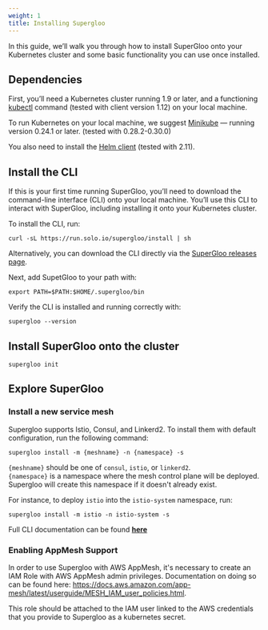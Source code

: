 ```yaml
---
weight: 1
title: Installing Supergloo
---
```


In this guide, we’ll walk you through how to install SuperGloo onto your Kubernetes cluster and some basic functionality you can use once installed.

## Dependencies

First, you’ll need a Kubernetes cluster running 1.9 or later, and a functioning [kubectl](https://kubernetes.io/docs/tasks/tools/install-kubectl/) command (tested with client version 1.12) on your local machine. 

To run Kubernetes on your local machine, we suggest [Minikube](https://kubernetes.io/docs/tasks/tools/install-minikube/) — running version 0.24.1 or later. (tested with 0.28.2-0.30.0)

You also need to install the [Helm client](https://docs.helm.sh/using_helm/#install-helm) (tested with 2.11).

## Install the CLI

If this is your first time running SuperGloo, you’ll need to download the command-line interface (CLI) onto your local machine. You’ll use this CLI to interact with SuperGloo, including installing it onto your Kubernetes cluster.

To install the CLI, run:

```
curl -sL https://run.solo.io/supergloo/install | sh
```

Alternatively, you can download the CLI directly via the [SuperGloo releases page](https://github.com/solo-io/supergloo/releases).

Next, add SupetGloo to your path with:

```
export PATH=$PATH:$HOME/.supergloo/bin
```

Verify the CLI is installed and running correctly with:

```
supergloo --version
```


## Install SuperGloo onto the cluster

```
supergloo init
```



## Explore SuperGloo

### Install a new service mesh

Supergloo supports Istio, Consul, and Linkerd2. To install them with default configuration, run the following command:

```
supergloo install -m {meshname} -n {namespace} -s
```

`{meshname}` should be one of `consul`, `istio`, or `linkerd2`. <BR>
`{namespace}` is a namespace where the mesh control plane will be deployed. <BR> 
Supergloo will create this namespace if it doesn't already exist. 

For instance, to deploy `istio` into the `istio-system` namespace, run: 

```
supergloo install -m istio -n istio-system -s
```

Full CLI documentation can be found [**here**](cli)


### Enabling AppMesh Support

In order to use Supergloo with AWS AppMesh, it's necessary to create an IAM Role with AWS AppMesh admin privileges. Documentation on 
doing so can be found here: https://docs.aws.amazon.com/app-mesh/latest/userguide/MESH_IAM_user_policies.html.

This role should be attached to the IAM user linked to the AWS credentials that you provide to Supergloo as a kubernetes secret.   